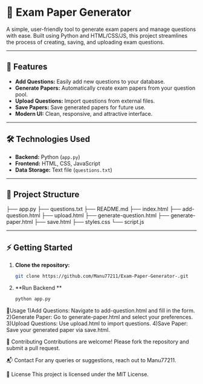 # 📄 Exam Paper Generator

A simple, user-friendly tool to generate exam papers and manage questions with ease. Built using Python and HTML/CSS/JS, this project streamlines the process of creating, saving, and uploading exam questions.

---

## 🚀 Features

- **Add Questions:** Easily add new questions to your database.
- **Generate Papers:** Automatically create exam papers from your question pool.
- **Upload Questions:** Import questions from external files.
- **Save Papers:** Save generated papers for future use.
- **Modern UI:** Clean, responsive, and attractive interface.

---

## 🛠️ Technologies Used

- **Backend:** Python (`app.py`)
- **Frontend:** HTML, CSS, JavaScript
- **Data Storage:** Text file (`questions.txt`)

---

## 📂 Project Structure

├── app.py
├── questions.txt
├── README.md
├── index.html
├── add-question.html
├── upload.html
├── generate-question.html
├── generate-paper.html
├── save.html
├── styles.css
└── script.js




---

## ⚡ Getting Started

1. **Clone the repository:**
   ```sh
   git clone https://github.com/Manu77211/Exam-Paper-Generator-.git

2. **Run Backend **
    ```sh
   python app.py


📖Usage
1)Add Questions: Navigate to add-question.html and fill in the form.
2)Generate Paper: Go to generate-paper.html and select your preferences.
3)Upload Questions: Use upload.html to import questions.
4)Save Paper: Save your generated paper via save.html.




🤝 Contributing
Contributions are welcome! Please fork the repository and submit a pull request.

📬 Contact
For any queries or suggestions, reach out to Manu77211.

📝 License
This project is licensed under the MIT License.

